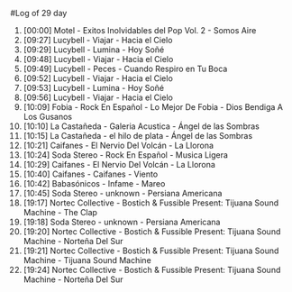 #Log of 29 day

1. [00:00] Motel - Exitos Inolvidables del Pop Vol. 2 - Somos Aire
1. [09:27] Lucybell - Viajar - Hacia el Cielo
1. [09:29] Lucybell - Lumina - Hoy Soñé
1. [09:48] Lucybell - Viajar - Hacia el Cielo
1. [09:49] Lucybell - Peces - Cuando Respiro en Tu Boca
1. [09:52] Lucybell - Viajar - Hacia el Cielo
1. [09:53] Lucybell - Lumina - Hoy Soñé
1. [09:56] Lucybell - Viajar - Hacia el Cielo
1. [10:09] Fobia - Rock En Español - Lo Mejor De Fobia - Dios Bendiga A Los Gusanos
1. [10:10] La Castañeda - Galeria Acustica - Ángel de las Sombras
1. [10:15] La Castañeda - el hilo de plata - Ángel de las Sombras
1. [10:21] Caifanes - El Nervio Del Volcán - La Llorona
1. [10:24] Soda Stereo - Rock En Español - Musica Ligera
1. [10:29] Caifanes - El Nervio Del Volcán - La Llorona
1. [10:40] Caifanes - Caifanes - Viento
1. [10:42] Babasónicos - Infame - Mareo
1. [10:45] Soda Stereo - unknown - Persiana Americana
1. [19:17] Nortec Collective - Bostich & Fussible Present: Tijuana Sound Machine - The Clap
1. [19:18] Soda Stereo - unknown - Persiana Americana
1. [19:20] Nortec Collective - Bostich & Fussible Present: Tijuana Sound Machine - Norteña Del Sur
1. [19:21] Nortec Collective - Bostich & Fussible Present: Tijuana Sound Machine - Tijuana Sound Machine
1. [19:24] Nortec Collective - Bostich & Fussible Present: Tijuana Sound Machine - Norteña Del Sur
